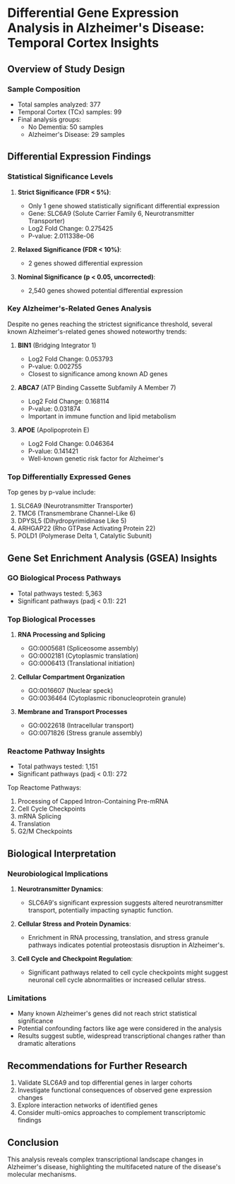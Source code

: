 # Differential Gene Expression Analysis in Alzheimer's Disease: Temporal Cortex Insights

## Overview of Study Design

### Sample Composition
- Total samples analyzed: 377
- Temporal Cortex (TCx) samples: 99
- Final analysis groups:
  - No Dementia: 50 samples
  - Alzheimer's Disease: 29 samples

## Differential Expression Findings

### Statistical Significance Levels
1. **Strict Significance (FDR < 5%)**: 
   - Only 1 gene showed statistically significant differential expression
   - Gene: SLC6A9 (Solute Carrier Family 6, Neurotransmitter Transporter)
   - Log2 Fold Change: 0.275425
   - P-value: 2.011338e-06

2. **Relaxed Significance (FDR < 10%)**: 
   - 2 genes showed differential expression

3. **Nominal Significance (p < 0.05, uncorrected)**:
   - 2,540 genes showed potential differential expression

### Key Alzheimer's-Related Genes Analysis

Despite no genes reaching the strictest significance threshold, several known Alzheimer's-related genes showed noteworthy trends:

1. **BIN1** (Bridging Integrator 1)
   - Log2 Fold Change: 0.053793
   - P-value: 0.002755
   - Closest to significance among known AD genes

2. **ABCA7** (ATP Binding Cassette Subfamily A Member 7)
   - Log2 Fold Change: 0.168114
   - P-value: 0.031874
   - Important in immune function and lipid metabolism

3. **APOE** (Apolipoprotein E)
   - Log2 Fold Change: 0.046364
   - P-value: 0.141421
   - Well-known genetic risk factor for Alzheimer's

### Top Differentially Expressed Genes

Top genes by p-value include:
1. SLC6A9 (Neurotransmitter Transporter)
2. TMC6 (Transmembrane Channel-Like 6)
3. DPYSL5 (Dihydropyrimidinase Like 5)
4. ARHGAP22 (Rho GTPase Activating Protein 22)
5. POLD1 (Polymerase Delta 1, Catalytic Subunit)

## Gene Set Enrichment Analysis (GSEA) Insights

### GO Biological Process Pathways
- Total pathways tested: 5,363
- Significant pathways (padj < 0.1): 221

### Top Biological Processes

1. **RNA Processing and Splicing**
   - GO:0005681 (Spliceosome assembly)
   - GO:0002181 (Cytoplasmic translation)
   - GO:0006413 (Translational initiation)

2. **Cellular Compartment Organization**
   - GO:0016607 (Nuclear speck)
   - GO:0036464 (Cytoplasmic ribonucleoprotein granule)

3. **Membrane and Transport Processes**
   - GO:0022618 (Intracellular transport)
   - GO:0071826 (Stress granule assembly)

### Reactome Pathway Insights
- Total pathways tested: 1,151
- Significant pathways (padj < 0.1): 272

Top Reactome Pathways:
1. Processing of Capped Intron-Containing Pre-mRNA
2. Cell Cycle Checkpoints
3. mRNA Splicing
4. Translation
5. G2/M Checkpoints

## Biological Interpretation

### Neurobiological Implications
1. **Neurotransmitter Dynamics**: 
   - SLC6A9's significant expression suggests altered neurotransmitter transport, potentially impacting synaptic function.

2. **Cellular Stress and Protein Dynamics**:
   - Enrichment in RNA processing, translation, and stress granule pathways indicates potential proteostasis disruption in Alzheimer's.

3. **Cell Cycle and Checkpoint Regulation**:
   - Significant pathways related to cell cycle checkpoints might suggest neuronal cell cycle abnormalities or increased cellular stress.

### Limitations
- Many known Alzheimer's genes did not reach strict statistical significance
- Potential confounding factors like age were considered in the analysis
- Results suggest subtle, widespread transcriptional changes rather than dramatic alterations

## Recommendations for Further Research
1. Validate SLC6A9 and top differential genes in larger cohorts
2. Investigate functional consequences of observed gene expression changes
3. Explore interaction networks of identified genes
4. Consider multi-omics approaches to complement transcriptomic findings

## Conclusion
This analysis reveals complex transcriptional landscape changes in Alzheimer's disease, highlighting the multifaceted nature of the disease's molecular mechanisms.